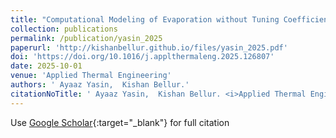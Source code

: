 ```yaml
---
title: "Computational Modeling of Evaporation without Tuning Coefficients"
collection: publications
permalink: /publication/yasin_2025
paperurl: 'http://kishanbellur.github.io/files/yasin_2025.pdf'
doi: 'https://doi.org/10.1016/j.applthermaleng.2025.126807'
date: 2025-10-01
venue: 'Applied Thermal Engineering'
authors: ' Ayaaz Yasin,  Kishan Bellur.'
citationNoTitle: ' Ayaaz Yasin,  Kishan Bellur. <i>Applied Thermal Engineering</i>, 2025.'
---
```

Use [Google Scholar](https://scholar.google.com/scholar?q=Computational+Modeling+of+Evaporation+without+Tuning+Coefficients){:target="_blank"} for full citation